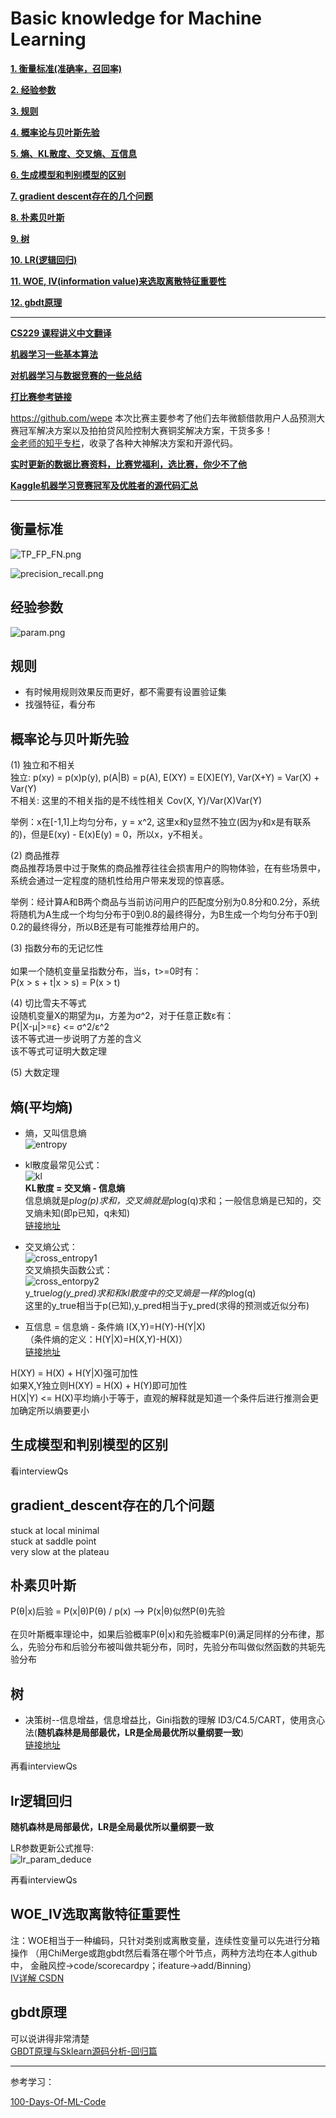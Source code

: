 # Basic knowledge for Machine Learning

[**1. 衡量标准(准确率，召回率)**](#衡量标准)

[**2. 经验参数**](#经验参数)

[**3. 规则**](#规则)

[**4. 概率论与贝叶斯先验**](#概率论与贝叶斯先验)

[**5. 熵、KL散度、交叉熵、互信息**](#熵)

[**6. 生成模型和判别模型的区别**](#生成模型和判别模型的区别)

[**7. gradient descent存在的几个问题**](#gradient_descent存在的几个问题)

[**8. 朴素贝叶斯**](#朴素贝叶斯)

[**9. 树**](#树)

[**10. LR(逻辑回归)**](#lr逻辑回归)

[**11. WOE, IV(information value)来选取离散特征重要性**](#woe_iv选取离散特征重要性)

[**12. gbdt原理**](#gbdt原理)


---

[**CS229 课程讲义中文翻译**](https://kivy-cn.github.io/Stanford-CS-229-CN/#/Markdown/cs229-notes1)

[**机器学习一些基本算法**](https://github.com/binzhouchn/Algorithm_Interview_Notes-Chinese/blob/master/A-%E6%9C%BA%E5%99%A8%E5%AD%A6%E4%B9%A0/A-%E6%9C%BA%E5%99%A8%E5%AD%A6%E4%B9%A0%E7%AE%97%E6%B3%95.md)

[**对机器学习与数据竞赛的一些总结**](https://blog.csdn.net/q383700092/article/details/53842160)

[**打比赛参考链接**]()

https://github.com/wepe 本次比赛主要参考了他们去年微额借款用户人品预测大赛冠军解决方案以及拍拍贷风险控制大赛铜奖解决方案，干货多多！<br>
[金老师的知乎专栏](https://zhuanlan.zhihu.com/jlbookworm)，收录了各种大神解决方案和开源代码。<br>

[**实时更新的数据比赛资料，比赛党福利，选比赛，你少不了他**](https://github.com/iphysresearch/DataSciComp)

[**Kaggle机器学习竞赛冠军及优胜者的源代码汇总**](https://blog.csdn.net/levy_cui/article/details/72831001)

---

## 衡量标准

![TP_FP_FN.png](pic/TP_FP_FN.png)

![precision_recall.png](pic/precision_recall.png)

## 经验参数

![param.png](pic/param.png)

## 规则

 - 有时候用规则效果反而更好，都不需要有设置验证集<br>
 - 找强特征，看分布

## 概率论与贝叶斯先验

(1) 独立和不相关<br>
独立: p(xy) = p(x)p(y), p(A|B) = p(A), E(XY) = E(X)E(Y), Var(X+Y) = Var(X) + Var(Y)<br> 
不相关: 这里的不相关指的是不线性相关 Cov(X, Y)/Var(X)Var(Y)<br>

举例：x在[-1,1]上均匀分布，y = x^2, 这里x和y显然不独立(因为y和x是有联系的)，但是E(xy) - E(x)E(y) = 0，所以x，y不相关。

(2) 商品推荐<br>
商品推荐场景中过于聚焦的商品推荐往往会损害用户的购物体验，在有些场景中，系统会通过一定程度的随机性给用户带来发现的惊喜感。

举例：经计算A和B两个商品与当前访问用户的匹配度分别为0.8分和0.2分，系统将随机为A生成一个均匀分布于0到0.8的最终得分，为B生成一个均匀分布于0到0.2的最终得分，所以B还是有可能推荐给用户的。

(3) 指数分布的无记忆性<br>    
如果一个随机变量呈指数分布，当s，t>=0时有：<br> 
P(x > s + t|x > s) = P(x > t)

(4) 切比雪夫不等式<br>
设随机变量X的期望为μ，方差为σ^2，对于任意正数ε有：<br> 
P{|X-μ|>=ε} <= σ^2/ε^2 <br>
该不等式进一步说明了方差的含义<br> 
该不等式可证明大数定理

(5) 大数定理    

## 熵(平均熵)

 - 熵，又叫信息熵<br>
![entropy](pic/entropy.png)

 - kl散度最常见公式：<br>
![kl](pic/kl散度.png)<br>
**KL散度 = 交叉熵 - 信息熵**<br>
信息熵就是p*log(p)求和，交叉熵就是p*log(q)求和；一般信息熵是已知的，交叉熵未知(即p已知，q未知)<br>
[链接地址](https://blog.csdn.net/ericcchen/article/details/72357411)

 - 交叉熵公式：<br>
![cross_entropy1](pic/交叉熵公式.png)<br>
交叉熵损失函数公式：<br>
![cross_entorpy2](pic/交叉熵损失函数.png)<br>
y_true*log(y_pred)求和和kl散度中的交叉熵是一样的p*log(q)<br>
这里的y_true相当于p(已知),y_pred相当于y_pred(求得的预测或近似分布)

 - 互信息 = 信息熵 - 条件熵  I(X,Y)=H(Y)-H(Y|X) <br>
（条件熵的定义：H(Y|X)=H(X,Y)-H(X)）<br>
[链接地址](https://www.cnblogs.com/gatherstars/p/6004075.html)

H(XY) = H(X) + H(Y|X)强可加性<br>
如果X,Y独立则H(XY) = H(X) + H(Y)即可加性<br>
H(X|Y) <= H(X)平均熵小于等于，直观的解释就是知道一个条件后进行推测会更加确定所以熵要更小

## 生成模型和判别模型的区别

看interviewQs

## gradient_descent存在的几个问题

stuck at local minimal <br>
stuck at saddle point <br>
very slow at the plateau

## 朴素贝叶斯

P(θ|x)后验 = P(x|θ)P(θ) / p(x) --> P(x|θ)似然P(θ)先验 <br>  
在贝叶斯概率理论中，如果后验概率P(θ|x)和先验概率P(θ)满足同样的分布律，那么，先验分布和后验分布被叫做共轭分布，同时，先验分布叫做似然函数的共轭先验分布

## 树

 - 决策树--信息增益，信息增益比，Gini指数的理解
ID3/C4.5/CART，使用贪心法(**随机森林是局部最优，LR是全局最优所以量纲要一致**)<br>
[链接地址](https://www.cnblogs.com/muzixi/p/6566803.html)

再看interviewQs

## lr逻辑回归

**随机森林是局部最优，LR是全局最优所以量纲要一致**<br>

LR参数更新公式推导:<br>
![lr_param_deduce](pic/lr参数更新公式推导.png)

再看interviewQs

## WOE_IV选取离散特征重要性

注：WOE相当于一种编码，只针对类别或离散变量，连续性变量可以先进行分箱操作
（用ChiMerge或跑gbdt然后看落在哪个叶节点，两种方法均在本人github中，
金融风控->code/scorecardpy；ifeature->add/Binning）<br>
[IV详解 CSDN](http://blog.csdn.net/kevin7658/article/details/50780391)

## gbdt原理

可以说讲得非常清楚<br>
[GBDT原理与Sklearn源码分析-回归篇](https://blog.csdn.net/qq_22238533/article/details/79185969)

---

参考学习：

[100-Days-Of-ML-Code](https://github.com/Avik-Jain/100-Days-Of-ML-Code)
